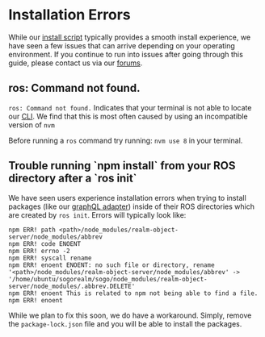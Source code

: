 # Installation Errors

While our [install script](../installation/) typically provides a smooth install experience, we have seen a few issues that can arrive depending on your operating environment.  If you continue to run into issues after going through this guide, please contact us via our [forums](https://forums.realm.io/c/rmp-feedback).  

## ros: Command not found.

 `ros: Command not found.` Indicates that your terminal is not able to locate our [CLI](../manage/command-line-interface-for-ros.md).  We find that this is most often caused by using an incompatible version of `nvm`

Before running a `ros` command try running: `nvm use 8` in your terminal.  

## Trouble running \`npm install\` from your ROS directory after a \`ros init\` 

We have seen users experience installation errors when trying to install packages \(like our [graphQL adapter](../customize/web-integration.md)\) inside of their ROS directories which are created by `ros init`.  Errors will typically look like: 

```text
npm ERR! path <path>/node_modules/realm-object-server/node_modules/abbrev
npm ERR! code ENOENT
npm ERR! errno -2
npm ERR! syscall rename
npm ERR! enoent ENOENT: no such file or directory, rename '<path>/node_modules/realm-object-server/node_modules/abbrev' -> '/home/ubuntu/sogorealm/sogo/node_modules/realm-object-server/node_modules/.abbrev.DELETE'
npm ERR! enoent This is related to npm not being able to find a file.
npm ERR! enoent 
```

While we plan to fix this soon, we do have a workaround.  Simply, remove the `package-lock.json` file and you will be able to install the packages.  



